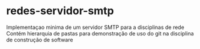 redes-servidor-smtp
===================

Implementaçao minima de um servidor SMTP para a disciplinas de rede
Contém hierarquia de pastas para demonstração de uso do git na 
disciplina de construção de software
